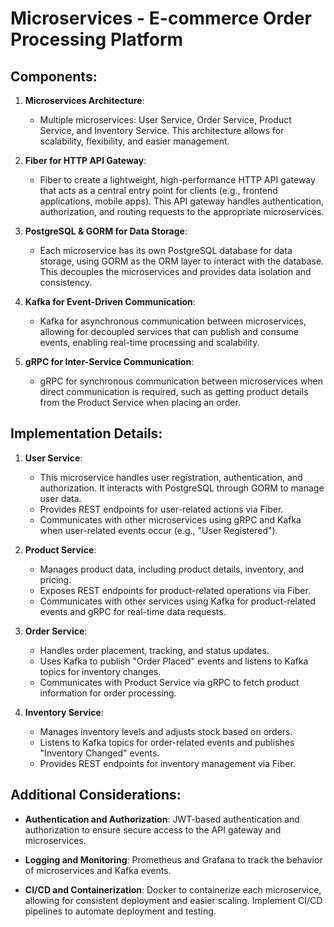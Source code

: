 # Microservices - E-commerce Order Processing Platform

## Components:

1. **Microservices Architecture**:

    - Multiple microservices: User Service, Order Service, Product Service, and Inventory Service. This architecture allows for scalability, flexibility, and easier management.

2. **Fiber for HTTP API Gateway**:

    - Fiber to create a lightweight, high-performance HTTP API gateway that acts as a central entry point for clients (e.g., frontend applications, mobile apps). This API gateway handles authentication, authorization, and routing requests to the appropriate microservices.

3. **PostgreSQL & GORM for Data Storage**:

    - Each microservice has its own PostgreSQL database for data storage, using GORM as the ORM layer to interact with the database. This decouples the microservices and provides data isolation and consistency.

4. **Kafka for Event-Driven Communication**:

    - Kafka for asynchronous communication between microservices, allowing for decoupled services that can publish and consume events, enabling real-time processing and scalability.

5. **gRPC for Inter-Service Communication**:

    - gRPC for synchronous communication between microservices when direct communication is required, such as getting product details from the Product Service when placing an order.

## Implementation Details:

1. **User Service**:

    - This microservice handles user registration, authentication, and authorization. It interacts with PostgreSQL through GORM to manage user data.
    - Provides REST endpoints for user-related actions via Fiber.
    - Communicates with other microservices using gRPC and Kafka when user-related events occur (e.g., "User Registered").

2. **Product Service**:

    - Manages product data, including product details, inventory, and pricing.
    - Exposes REST endpoints for product-related operations via Fiber.
    - Communicates with other services using Kafka for product-related events and gRPC for real-time data requests.

3. **Order Service**:

    - Handles order placement, tracking, and status updates.
    - Uses Kafka to publish "Order Placed" events and listens to Kafka topics for inventory changes.
    - Communicates with Product Service via gRPC to fetch product information for order processing.

4. **Inventory Service**:
    - Manages inventory levels and adjusts stock based on orders.
    - Listens to Kafka topics for order-related events and publishes "Inventory Changed" events.
    - Provides REST endpoints for inventory management via Fiber.

## Additional Considerations:

-   **Authentication and Authorization**: JWT-based authentication and authorization to ensure secure access to the API gateway and microservices.

-   **Logging and Monitoring**: Prometheus and Grafana to track the behavior of microservices and Kafka events.

-   **CI/CD and Containerization**: Docker to containerize each microservice, allowing for consistent deployment and easier scaling. Implement CI/CD pipelines to automate deployment and testing.
